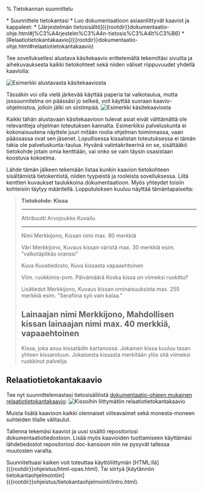 % Tietokannan suunnittelu
<!-- order: 3 -->

<summary>
* Suunnittele tietokantasi
* Luo dokumentaatioon asiaanliittyvät kaaviot ja kappaleet: 
    * [Järjestelmän tietosisältö]({{rootdir}}dokumentaatio-ohje.html#j%C3%A4rjestelm%C3%A4n-tietosis%C3%A4lt%C3%B6)
    * [Relaatiotietokantakaavio]({{rootdir}}dokumentaatio-ohje.html#relaatiotietokantakaavio)
</summary>

Tee sovelluksellesi alustava käsitekaavio erittelemällä
tekemiltäsi sivuilta ja aihekuvauksesta kaikki tietokohteet
sekä niiden väliset riippuvuudet yhdellä kaaviolla:

![Esimerkki alustavasta käsitekaaviosta]({{myimgdir}}kasitekaavio.jpg)

Tässäkin voi olla vielä järkevää käyttää paperia tai valkotaulua, mutta jossuunnitelma on päässäsi jo selkeä, voit käyttää suoraan kaavio-ohjelmistoa, jolloin jälki on siistimpää.
<expandable title="Siistimpi käsitekaavioversio (avaa tästä)">
![Esimerkki käsitekaaviosta]({{imgdir}}dokumentaatio-ohje/information_diagram.png)
</expandable>

Kaikki tähän alustavaan käsitekaavioon tulevat asiat eivät välttämättä ole
relevantteja ohjelman toteutuksen kannalta. Esimerkiksi
palveluskunta ei kokonaisuutena näyttele juuri mitään roolia
ohjelman toiminnassa, vaan pääosassa ovat sen jäsenet.
Lopullisessa kissalistan toteutuksessa ei tämän takia ole palveluskunta-taulua. 
Hyvänä valintakriteerinä on se, sisältääkö tietokohde jotain omia kenttiään, vai onko se vain täysin osasistaan koostuva kokoelma.

Lähde tämän jälkeen tekemään listaa kunkin kaavion tietokohteen
sisältämistä tietokentistä, niiden tyypeistä ja rooleista sovelluksessa.
Liitä kenttien kuvaukset taulukkoina dokumentaatioon. 
Myös yhteydet toisiin kohteisiin täytyy määritellä. 
Lopputuloksen kuuluu näyttää tämäntapaiselta:

> **Tietokohde: Kissa**
> 
> ------------------------------------------------------------------------
> Attribuutti          Arvojoukko         Kuvailu
> -------------------- ------------------ -------------------------------
> Nimi                 Merkkijono,        Kissan nimi
>                      max. 80 merkkiä    
> 
> Väri                 Merkkijono,        Kuvaus kissan väristä
>                      max. 30 merkkiä    esim. "valkotäplikäs oranssi"
> 
> Kuva                 Kuvatiedosto,      Kuva kissasta
>                      vapaaehtoinen
> 
> Viim. ruokkimis-pvm. Päivämäärä         Koska kissa on viimeksi ruokittu?
> 
> Lisätiedot           Merkkijono,        Kuvaus kissan ominaisuuksista
>                      max. 255 merkkiä   esim. "Serafiina syö vain kalaa."
> 
> Lainaajan nimi       Merkkijono,        Mahdollisen kissan lainaajan nimi
>                      max. 40 merkkiä,
>                      vapaaehtoinen
> -----------------------------------------------------------------------
> 
> Kissa, joka asuu kissatädin kartanossa. Jokainen kissa kuuluu tasan yhteen kissarotuun. Jokaisesta kissasta merkitään ylös sitä viimeksi ruokkinut palvelija.

## Relaatiotietokantakaavio

Tee nyt suunnittelemastasi tietosisällöstä [dokumentaatio-ohjeen mukainen relaatiotietokantakaavio]({{rootdir}}dokumentaatio-ohje.html#relaatiotietokantakaavio):
![Kissoihin liittymätön relaatiotietokantakaavio]({{imgdir}}dokumentaatio-ohje/relaatiokaavio.gif)

Muista lisätä kaavioon kaikki olennaiset viiteavaimet sekä
monesta-moneen suhteiden tilalle välitaulut.

Tallenna tekemäsi kaaviot ja uusi sisältö 
repositoriosi dokumentaatiotiedostoon.
Lisää myös kaavioiden tuottamiseen käyttämäsi lähdetiedostot
repositoriosi doc-kansioon niin ne pysyvät tallessa muutosten varalta.

<next>
Suunniteltuasi kaiken voit toteuttaa käyttöliittymän [HTML:llä]({{rootdir}}ohjeistus/html-opas.html). Tai siirtyä [käytännön tietokantaohjelmointiin]({{rootdir}}ohjeistus/tietokantaohjelmointi/intro.html).
</next>
